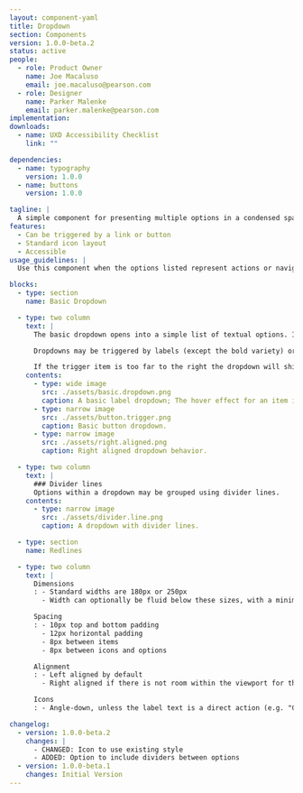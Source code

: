 ```yaml
---
layout: component-yaml
title: Dropdown
section: Components
version: 1.0.0-beta.2
status: active
people:
  - role: Product Owner
    name: Joe Macaluso
    email: joe.macaluso@pearson.com
  - role: Designer
    name: Parker Malenke
    email: parker.malenke@pearson.com
implementation:
downloads:
  - name: UXD Accessibility Checklist
    link: ""

dependencies:
  - name: typography
    version: 1.0.0
  - name: buttons
    version: 1.0.0

tagline: |
  A simple component for presenting multiple options in a condensed space.
features:
  - Can be triggered by a link or button
  - Standard icon layout
  - Accessible
usage_guidelines: |
  Use this component when the options listed represent actions or navigation destinations. Prefer the standard [select inputs](/design/c/inputs/#select) for all other use cases.

blocks:
  - type: section
    name: Basic Dropdown

  - type: two column
    text: |
      The basic dropdown opens into a simple list of textual options. Icons may be prepended at each line.

      Dropdowns may be triggered by labels (except the bold variety) or buttons.

      If the trigger item is too far to the right the dropdown will shift to be right aligned.
    contents:
      - type: wide image
        src: ./assets/basic.dropdown.png
        caption: A basic label dropdown; The hover effect for an item in the dropdown; Dropdown list with icons.
      - type: narrow image
        src: ./assets/button.trigger.png
        caption: Basic button dropdown.
      - type: narrow image
        src: ./assets/right.aligned.png
        caption: Right aligned dropdown behavior.

  - type: two column
    text: |
      ### Divider lines
      Options within a dropdown may be grouped using divider lines.
    contents:
      - type: narrow image
        src: ./assets/divider.line.png
        caption: A dropdown with divider lines.

  - type: section
    name: Redlines

  - type: two column
    text: |
      Dimensions
      : - Standard widths are 180px or 250px
        - Width can optionally be fluid below these sizes, with a minimum width that matches the triggering label or button

      Spacing
      : - 10px top and bottom padding
        - 12px horizontal padding
        - 8px between items
        - 8px between icons and options

      Alignment
      : - Left aligned by default
        - Right aligned if there is not room within the viewport for the dropdown

      Icons
      : - Angle-down, unless the label text is a direct action (e.g. "Copy This Course" or "Post Status")

changelog:
  - version: 1.0.0-beta.2
    changes: |
      - CHANGED: Icon to use existing style
      - ADDED: Option to include dividers between options
  - version: 1.0.0-beta.1
    changes: Initial Version
---
```

